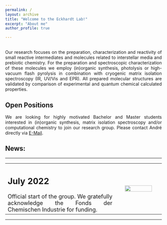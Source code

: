 ```yaml
---
permalink: /
layout: archive
title: "Welcome to the Eckhardt Lab!"
excerpt: "About me"
author_profile: true

---
```



<p style='text-align: justify;'> 
<br/>
Our research focuses on the preparation, characterization and reactivity of small reactive intermediates and molecules related to interstellar media and prebiotic chemistry. 
For the preparation and spectroscopic characterization of these molecules we employ (in)organic synthesis, photolysis or high-vacuum flash pyrolysis in combination with cryogenic matrix isolation spectroscopy (IR, UV/Vis and EPR). 
All prepared molecular structures are validated by comparison of experimental and quantum chemical calculated properties. 
</p>

Open Positions
------
<p style='text-align: justify;'> 
We are looking for highly motivated Bachelor and Master students interested in (in)organic synthesis, matrix isolation spectroscopy and/or computational chemistry to join our research group. Please contact André directly via <a href="mailto:Andre.Eckhardt[at]rub.de">E-Mail</a>.
</p>


News:
------
___
<table> <style>table, th, td {border: transparent;}</style> <tr><td style="width:70%;" align="justify" valign="middle"><font size="4">
<h2 id="July 2022">July 2022</h2>
Official start of the group. We gratefully acknowledge the Fonds der Chemischen Industrie for funding.
</font></td>
<td style="width:30%;" align="center" valign="middle"><img src="https://AKEckhardt.github.io/images/FCI.png" width="80%" height="auto%" align="middle"></td>
</tr></table>


___





